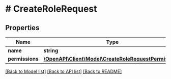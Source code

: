# # CreateRoleRequest

## Properties

Name | Type | Description | Notes
------------ | ------------- | ------------- | -------------
**name** | **string** | Role name |
**permissions** | [**\OpenAPI\Client\Model\CreateRoleRequestPermissions**](CreateRoleRequestPermissions.md) |  |

[[Back to Model list]](../../README.md#models) [[Back to API list]](../../README.md#endpoints) [[Back to README]](../../README.md)
